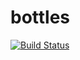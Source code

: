 bottles
=======

[![Build Status](https://travis-ci.org/joeandaverde/bottles.png?branch=master)](https://travis-ci.org/joeandaverde/bottles)

